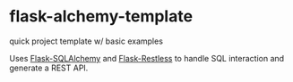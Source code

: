 # flask-alchemy-template
quick project template w/ basic examples

Uses [Flask-SQLAlchemy](https://pythonhosted.org/Flask-SQLAlchemy/index.html)
and [Flask-Restless](https://flask-restless.readthedocs.org/en/latest/)
to handle SQL interaction and generate a REST API.